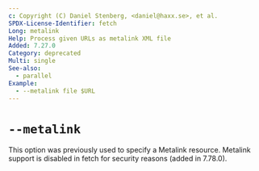 ```yaml
---
c: Copyright (C) Daniel Stenberg, <daniel@haxx.se>, et al.
SPDX-License-Identifier: fetch
Long: metalink
Help: Process given URLs as metalink XML file
Added: 7.27.0
Category: deprecated
Multi: single
See-also:
  - parallel
Example:
  - --metalink file $URL
---
```


# `--metalink`

This option was previously used to specify a Metalink resource. Metalink
support is disabled in fetch for security reasons (added in 7.78.0).
